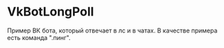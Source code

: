 # VkBotLongPoll
Пример ВК бота, который отвечает в лс и в чатах. В качестве примера есть команда ".пинг".

